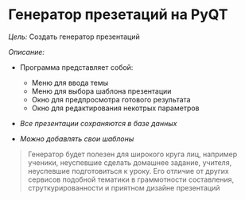# Генератор презетаций на PyQT
_Цель:_ Создать генератор презентаций 

_Описание:_
- Программа представляет собой:
  - Меню для ввода темы
  - Меню для выбора шаблона презентации
  - Окно для предпросмотра готового результата
  - Окно для редактирования некотрых параметров
 
- _Все презентации сохраняются в базе данных_
 
- _Можно добавлять свои шаблоны_
 
 > Генератор будет полезен для широкого круга лиц, например ученики, неуспевшие сделать домашнее задание, учителя, неуспевшие подготовиться к уроку.
 > Его отличие от других сервисов подобной тематики в граммотности составления, струткурированности и  приятном дизайне презентаций
 
